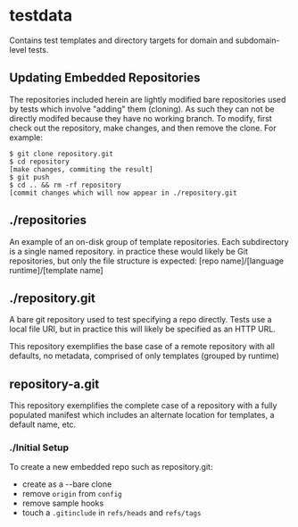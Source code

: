 # testdata

Contains test templates and directory targets for domain and subdomain-level tests.

## Updating Embedded Repositories

The repositories included herein are lightly modified bare repositories used
by tests which involve "adding" them (cloning).  As such they can not be
directly modifed because they have no working branch.  To modify, first check
out the repository, make changes, and then remove the clone.  For example:
```
$ git clone repository.git
$ cd repository
[make changes, commiting the result]
$ git push
$ cd .. && rm -rf repository
[commit changes which will now appear in ./repository.git
```

## ./repositories

An example of an on-disk group of template repositories.  Each
subdirectory is a single named repository.  in practice these
would likely be Git repositories, but only the file structure
is expected:  [repo name]/[language runtime]/[template name]

## ./repository.git

A bare git repository used to test specifying a repo directly.
Tests use a local file URI, but in practice this will likely
be specified as an HTTP URL.

This repository exemplifies the base case of a remote repository with all 
defaults, no metadata, comprised of only templates (grouped by runtime)

## repository-a.git

This repository exemplifies the complete case of a repository with a fully
populated manifest which includes an alternate location for templates, a
default name, etc.

### ./Initial Setup

To create a new embedded repo such as repository.git:

- create as a --bare clone
- remove `origin` from `config`
- remove sample hooks
- touch a `.gitinclude` in `refs/heads` and `refs/tags`

